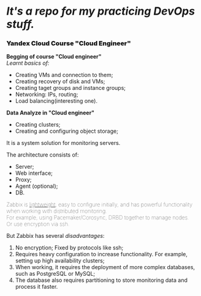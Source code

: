 # _It's a repo for my practicing DevOps stuff._

<h3 style="font-weight:1000">Yandex Cloud Course "Cloud Engineer"</h3>
<b>Begging of course "Cloud engineer"</b> </br>
	<i>Learnt basics of:</i>
	<ul>
		<li>Creating VMs and connection to them;</li>
		<li>Creating recovery of disk and VMs;</li>
		<li>Creating taget groups and instance groups;</li>
		<li>Networking: IPs, routing;</li>
		<li>Load balancing(interesting one).</li>
	</ul>
<b>Data Analyze in "Cloud engineer"</b>
	<ul>
		<li>Creating clusters;</li>
		<li>Creating and configuring object storage;</li>
	</ul>

It is a system solution for monitoring servers. </br>

The architecture consists of:
<ul>
	<li>Server;</li>
	<li>Web interface;</li>
	<li>Proxy;</li>
	<li>Agent (optional);</li>
	<li>DB.</li>
</ul>

<p style="font-weight:100">
	Zabbix is <u>lightweight</u>, easy to configure initially, and has powerful functionality when working with distributed monitoring.</br>
	For example, using Pacemaker/Corosync, DRBD together to manage nodes.</br>
	Or use encryption via ssh.</br>
</p>
But Zabbix has several <i>disadvantages</i>:
	<ol type="1">
		<li>No encryption; Fixed by protocols like ssh;</li>
		<li>Requires heavy configuration to increase functionality. For example, setting up high availability clusters;</li>
		<li>When working, it requires the deployment of more complex databases, such as PostgreSQL or MySQL;</li>
		<li>The database also requires partitioning to store monitoring data and process it faster.</li>
	</ol>